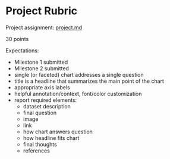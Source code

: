 # Project Rubric

Project assignment: [project.md](project.md)

30 points

Expectations:
* Milestone 1 submitted
* Milestone 2 submitted
* single (or faceted) chart addresses a single question
* title is a headline that summarizes the main point of the chart
* appropriate axis labels
* helpful annotation/context, font/color customization
* report required elements:
  * dataset description
  * final question
  * image
  * link
  * how chart answers question
  * how headline fits chart
  * final thoughts
  * references

